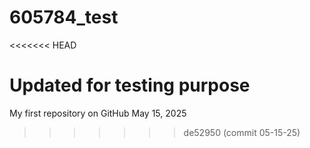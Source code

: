 # 605784_test
<<<<<<< HEAD

Updated for testing purpose
=======
My first repository on GitHub
May 15, 2025
>>>>>>> de52950 (commit 05-15-25)
